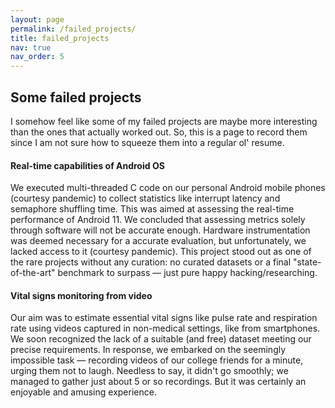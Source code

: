 ```yaml
---
layout: page
permalink: /failed_projects/
title: failed_projects
nav: true
nav_order: 5
---
```


## Some failed projects

I somehow feel like some of my failed projects are maybe more interesting than the ones that actually worked out. So, this is a page to record them since I am not sure how to squeeze them into a regular ol' resume.

#### Real-time capabilities of Android OS

We executed multi-threaded C code on our personal Android mobile phones (courtesy pandemic) to collect statistics like interrupt latency and semaphore shuffling time. This was aimed at assessing the real-time performance of Android 11. We concluded that assessing metrics solely through software will not be accurate enough. Hardware instrumentation was deemed necessary for a accurate evaluation, but unfortunately, we lacked access to it (courtesy pandemic). This project stood out as one of the rare projects without any curation: no curated datasets or a final "state-of-the-art" benchmark to surpass — just pure happy hacking/researching.

#### Vital signs monitoring from video

Our aim was to estimate essential vital signs like pulse rate and respiration rate using videos captured in non-medical settings, like from smartphones. We soon recognized the lack of a suitable (and free) dataset meeting our precise requirements. In response, we embarked on the seemingly impossible task — recording videos of our college friends for a minute, urging them not to laugh. Needless to say, it didn't go smoothly; we managed to gather just about 5 or so recordings. But it was certainly an enjoyable and amusing experience. 